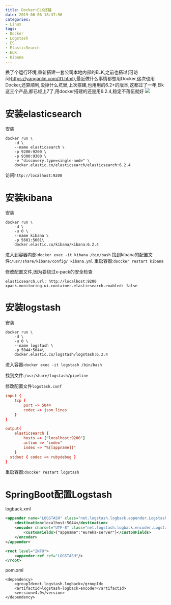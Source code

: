 ```yaml
---
title: Docker+ELK搭建
date: 2019-06-06 18:37:56
categories: 
- Linux
tags: 
- Docker
- Logstash
- ES
- ElasticSearch
- ELK
- Kibana
---
```

换了个运行环境,重新搭建一套公司本地内部的ELK,之前也搭过(可访问:https://yanganlin.com/31.html),最近做什么事情都想用Docker,这次也用Docker,还算顺利,没掉什么坑里,上次搭建,也用用的6.2+的版本,这都过了一年,Elk这三个产品,都已经上7了,用docker搭建的还是用6.2.4,稳定不落伍就好
![](https://cdn.jsdelivr.net/gh/YangAnLin/images/copy_20201213154252.jpeg)
<!-- more -->

# 安装elasticsearch
安装
```shell
docker run \
    -d \
    --name elasticsearch \
    -p 9200:9200 \
    -p 9300:9300 \
    -e "discovery.type=single-node" \
    docker.elastic.co/elasticsearch/elasticsearch:6.2.4
```
访问`http://localhost:9200`

# 安装kibana
安装
```shell
docker run \
    -d \
    -u 0 \
    --name kibana \
    -p 5601:5601\
    docker.elastic.co/kibana/kibana:6.2.4
```

进入到容器内部:`docker exec -it kibana /bin/bash`
找到kibana的配置文件:`/usr/share/kibana/config/ kibana.yml`
重启容器:`doccker restart kibana`


修改配置文件,因为要绕过x-pack的安全检查
```shell
elasticsearch.url: http://localhost:9200
xpack.monitoring.ui.container.elasticsearch.enabled: false
```

# 安装logstash
安装
```shell
docker run \
    -d \
    -u 0 \
    --name logstash \
    -p 5044:5044\
    docker.elastic.co/logstash/logstash:6.2.4
```

进入容器:`docker exec -it logstash /bin/bash`  

找到文件:`/usr/share/logstash/pipeline`  

修改配置文件`logstash.conf`
```conf
input {
    tcp {
        port => 5044
        codec => json_lines
    }
}

output{
    elasticsearch {
        hosts => ["localhost:9200"]
        action => "index"
        index => "%{[appname]}"
    }
  stdout { codec => rubydebug }
}
```

重启容器:`doccker restart logstash`

# SpringBoot配置Logstash
logback.xml
```xml
<appender name="LOGSTASH" class="net.logstash.logback.appender.LogstashTcpSocketAppender">
    <destination>localhost:5044</destination>
    <encoder charset="UTF-8" class="net.logstash.logback.encoder.LogstashEncoder">
        <customFields>{"appname":"eureka-server"}</customFields>
    </encoder>
</appender>

<root level="INFO">
    <appender-ref ref="LOGSTASH"/>
</root>
```

pom.xml
```shell
<dependency>
	<groupId>net.logstash.logback</groupId>
	<artifactId>logstash-logback-encoder</artifactId>
	<version>4.9</version>
</dependency>
```